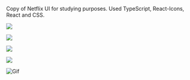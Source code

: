 Copy of Netflix UI for studying purposes. Used TypeScript, React-Icons, React and CSS.


![](https://i.imgur.com/RU2b2hm.png)

![](https://i.imgur.com/Zmbc998.png)

![](https://i.imgur.com/zGKlJUJ.png)

![](https://i.imgur.com/Q0VMnFZ.png)


![Gif](https://i.imgur.com/OoABxqB.gif)
